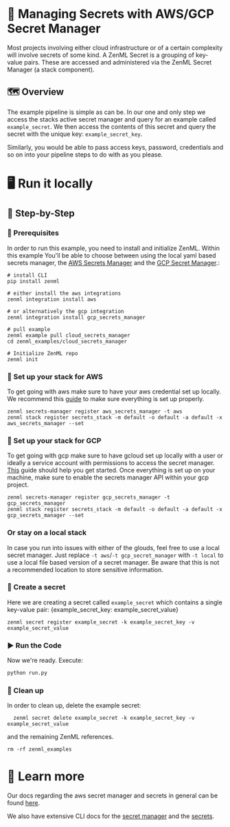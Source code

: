 # 🔑 Managing Secrets with AWS/GCP Secret Manager

Most projects involving either cloud infrastructure or of a certain complexity
will involve secrets of some kind. A
ZenML Secret is a grouping of key-value pairs. These are accessed and
administered via the ZenML Secret Manager (a stack component).

## 🗺 Overview

The example pipeline is simple as can be. In our one and only step we access the
stacks active secret manager and
query for an example called `example_secret`. We then access the contents of
this secret and query the secret with the
unique key: `example_secret_key`.

Similarly, you would be able to pass access keys, password, credentials and so
on into your pipeline steps to do with as
you please.

# 🖥 Run it locally

## 👣 Step-by-Step

### 📄 Prerequisites

In order to run this example, you need to install and initialize ZenML. Within 
this example You'll be able to choose between using the
local yaml based secrets manager, 
the [AWS Secrets Manager](https://aws.amazon.com/secrets-manager/) 
and the [GCP Secret Manager](https://cloud.google.com/secret-manager).:

```shell
# install CLI
pip install zenml

# either install the aws integrations
zenml integration install aws

# or alternatively the gcp integration
zenml integration install gcp_secrets_manager

# pull example
zenml example pull cloud_secrets_manager
cd zenml_examples/cloud_secrets_manager

# Initialize ZenML repo
zenml init
```

### 🥞 Set up your stack for AWS

To get going with aws make sure to have your aws credential set up locally. We
recommend this
[guide](https://docs.aws.amazon.com/sdk-for-java/v1/developer-guide/setup-credentials.html)
to make sure everything is
set up properly.

```shell
zenml secrets-manager register aws_secrets_manager -t aws
zenml stack register secrets_stack -m default -o default -a default -x aws_secrets_manager --set
```

### 🥞 Set up your stack for GCP

To get going with gcp make sure to have gcloud set up locally with a user or 
ideally a service account with permissions to access the secret manager. 
[This](https://cloud.google.com/sdk/docs/install-sdk) guide should help you get 
started. Once everything is set up on your machine, make sure to enable the 
secrets manager API within your gcp project.

```shell
zenml secrets-manager register gcp_secrets_manager -t gcp_secrets_manager
zenml stack register secrets_stack -m default -o default -a default -x gcp_secrets_manager --set
```

### Or stay on a local stack

In case you run into issues with either of the glouds, feel free to use a local 
secret manager. Just replace `-t aws`/`-t gcp_secret_manager` with `-t local` to
use a local file based version of a secret manager. Be aware that this is not 
a recommended location to store sensitive information.


### 🤫 Create a secret

Here we are creating a secret called `example_secret` which contains a single
key-value pair:
{example_secret_key: example_secret_value}

```shell
zenml secret register example_secret -k example_secret_key -v example_secret_value
```

### ▶️ Run the Code

Now we're ready. Execute:

```bash
python run.py
```

### 🧽 Clean up

In order to clean up, delete the example secret:

```shell
  zenml secret delete example_secret -k example_secret_key -v example_secret_value
```

and the remaining ZenML references.

```shell
rm -rf zenml_examples
```

# 📜 Learn more

Our docs regarding the aws secret manager and secrets in general can be found
[here](https://docs.zenml.io/features/secrets).

We also have extensive CLI docs for the
[secret manager](https://apidocs.zenml.io/0.7.1/cli/#zenml.cli--setting-up-a-secrets-manager)
and the
[secrets](https://apidocs.zenml.io/0.7.1/cli/#zenml.cli--using-secrets).
